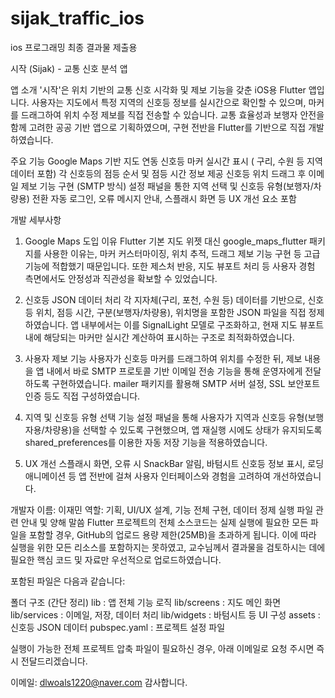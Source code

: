 # sijak_traffic_ios
ios 프로그래밍 최종 결과물 제출용

시작 (Sijak) - 교통 신호 분석 앱

앱 소개
'시작'은 위치 기반의 교통 신호 시각화 및 제보 기능을 갖춘 iOS용 Flutter 앱입니다.
사용자는 지도에서 특정 지역의 신호등 정보를 실시간으로 확인할 수 있으며,
마커를 드래그하여 위치 수정 제보를 직접 전송할 수 있습니다.
교통 효율성과 보행자 안전을 함께 고려한 공공 기반 앱으로 기획하였으며,
구현 전반을 Flutter를 기반으로 직접 개발하였습니다.

주요 기능
Google Maps 기반 지도 연동
신호등 마커 실시간 표시 ( 구리, 수원 등 지역 데이터 포함)
각 신호등의 점등 순서 및 점등 시간 정보 제공
신호등 위치 드래그 후 이메일 제보 기능 구현 (SMTP 방식)
설정 패널을 통한 지역 선택 및 신호등 유형(보행자/차량용) 전환
자동 로그인, 오류 메시지 안내, 스플래시 화면 등 UX 개선 요소 포함


개발 세부사항
1. Google Maps 도입 이유
Flutter 기본 지도 위젯 대신 google_maps_flutter 패키지를 사용한 이유는,
마커 커스터마이징, 위치 추적, 드래그 제보 기능 구현 등 고급 기능에 적합했기 때문입니다.
또한 제스처 반응, 지도 뷰포트 처리 등 사용자 경험 측면에서도 안정성과 직관성을 확보할 수 있었습니다.

2. 신호등 JSON 데이터 처리
각 지자체(구리, 포천, 수원 등) 데이터를 기반으로,
신호등 위치, 점등 시간, 구분(보행자/차량용), 위치명을 포함한 JSON 파일을 직접 정제하였습니다.
앱 내부에서는 이를 SignalLight 모델로 구조화하고,
현재 지도 뷰포트 내에 해당되는 마커만 실시간 계산하여 표시하는 구조로 최적화하였습니다.

3. 사용자 제보 기능
사용자가 신호등 마커를 드래그하여 위치를 수정한 뒤,
제보 내용을 앱 내에서 바로 SMTP 프로토콜 기반 이메일 전송 기능을 통해 운영자에게 전달하도록 구현하였습니다.
mailer 패키지를 활용해 SMTP 서버 설정, SSL 보안포트 인증 등도 직접 구성하였습니다.

4. 지역 및 신호등 유형 선택 기능
설정 패널을 통해 사용자가 지역과 신호등 유형(보행자용/차량용)을 선택할 수 있도록 구현했으며,
앱 재실행 시에도 상태가 유지되도록 shared_preferences를 이용한 자동 저장 기능을 적용하였습니다.

5. UX 개선
스플래시 화면, 오류 시 SnackBar 알림, 바텀시트 신호등 정보 표시,
로딩 애니메이션 등 앱 전반에 걸쳐 사용자 인터페이스와 경험을 고려하여 개선하였습니다.

개발자
이름: 이재민
역할: 기획, UI/UX 설계, 기능 전체 구현, 데이터 정제
실행 파일 관련 안내 및 양해 말씀
Flutter 프로젝트의 전체 소스코드는 실제 실행에 필요한 모든 파일을 포함할 경우,
GitHub의 업로드 용량 제한(25MB)을 초과하게 됩니다.
이에 따라 실행을 위한 모든 리소스를 포함하지는 못하였고,
교수님께서 결과물을 검토하시는 데에 필요한 핵심 코드 및 자료만 우선적으로 업로드하였습니다.

포함된 파일은 다음과 같습니다:

폴더 구조 (간단 정리)
lib : 앱 전체 기능 로직
lib/screens : 지도 메인 화면
lib/services : 이메일, 저장, 데이터 처리
lib/widgets : 바텀시트 등 UI 구성
assets : 신호등 JSON 데이터
pubspec.yaml : 프로젝트 설정 파일


실행이 가능한 전체 프로젝트 압축 파일이 필요하신 경우,
아래 이메일로 요청 주시면 즉시 전달드리겠습니다.

이메일: dlwoals1220@naver.com
감사합니다.
